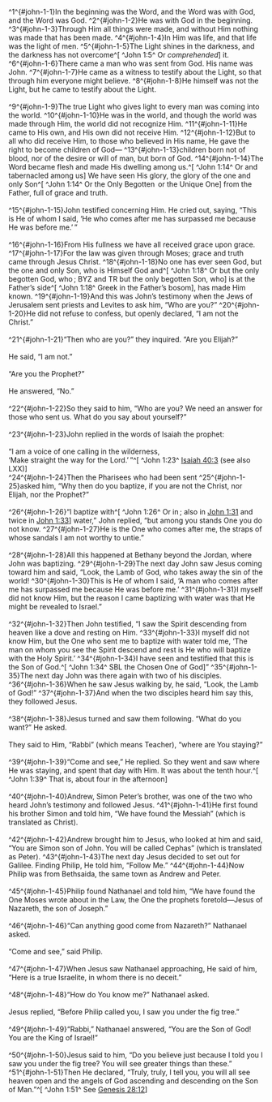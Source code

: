 ^1^{#john-1-1}In the beginning was the Word, and the Word was with God, and the Word was God.
^2^{#john-1-2}He was with God in the beginning.
^3^{#john-1-3}Through Him all things were made, and without Him nothing was made that has been made.
^4^{#john-1-4}In Him was life, and that life was the light of men.
^5^{#john-1-5}The Light shines in the darkness, and the darkness has not overcome^[ ^John&nbsp;1:5^ Or *comprehended*] it.
^6^{#john-1-6}There came a man who was sent from God. His name was John.
^7^{#john-1-7}He came as a witness to testify about the Light, so that through him everyone might believe.
^8^{#john-1-8}He himself was not the Light, but he came to testify about the Light.<br/><br/>
^9^{#john-1-9}The true Light who gives light to every man was coming into the world.
^10^{#john-1-10}He was in the world, and though the world was made through Him, the world did not recognize Him.
^11^{#john-1-11}He came to His own, and His own did not receive Him.
^12^{#john-1-12}But to all who did receive Him, to those who believed in His name, He gave the right to become children of God—
^13^{#john-1-13}children born not of blood, nor of the desire or will of man, but born of God.
^14^{#john-1-14}The Word became flesh and made His dwelling among us.^[ ^John&nbsp;1:14^ Or and tabernacled among us] We have seen His glory, the glory of the one and only Son^[ ^John&nbsp;1:14^ Or the Only Begotten  or the Unique One] from the Father, full of grace and truth.<br/><br/>
^15^{#john-1-15}John testified concerning Him. He cried out, saying, “This is He of whom I said, ‘He who comes after me has surpassed me because He was before me.’ ”<br/><br/>
^16^{#john-1-16}From His fullness we have all received grace upon grace.
^17^{#john-1-17}For the law was given through Moses; grace and truth came through Jesus Christ.
^18^{#john-1-18}No one has ever seen God, but the one and only Son, who is Himself God and^[ ^John&nbsp;1:18^ Or but the only begotten God, who ; BYZ and TR but the only begotten Son, who] is at the Father’s side^[ ^John&nbsp;1:18^ Greek in the Father’s bosom], has made Him known.
^19^{#john-1-19}And this was John’s testimony when the Jews of Jerusalem sent priests and Levites to ask him, “Who are you?”
^20^{#john-1-20}He did not refuse to confess, but openly declared, “I am not the Christ.”<br/><br/>
^21^{#john-1-21}“Then who are you?” they inquired. “Are you Elijah?”<br/><br/>He said, “I am not.”<br/><br/>“Are you the Prophet?”<br/><br/>He answered, “No.”<br/><br/>
^22^{#john-1-22}So they said to him, “Who are you? We need an answer for those who sent us. What do you say about yourself?”<br/><br/>
^23^{#john-1-23}John replied in the words of Isaiah the prophet:<br/><br/>“I am a voice of one calling in the wilderness,<br/>‘Make straight the way for the Lord.’ ”^[ ^John&nbsp;1:23^ [Isaiah 40:3](/bibles/lightscape/isaiah/40#isaiah-40-3) (see also LXX)]<br/>
^24^{#john-1-24}Then the Pharisees who had been sent
^25^{#john-1-25}asked him, “Why then do you baptize, if you are not the Christ, nor Elijah, nor the Prophet?”<br/><br/>
^26^{#john-1-26}“I baptize with^[ ^John&nbsp;1:26^ Or in ; also in [John 1:31](#john-1-31) and twice in [John 1:33](#john-1-33)] water,” John replied, “but among you stands One you do not know.
^27^{#john-1-27}He is the One who comes after me, the straps of whose sandals I am not worthy to untie.”<br/><br/>
^28^{#john-1-28}All this happened at Bethany beyond the Jordan, where John was baptizing.
^29^{#john-1-29}The next day John saw Jesus coming toward him and said, “Look, the Lamb of God, who takes away the sin of the world!
^30^{#john-1-30}This is He of whom I said, ‘A man who comes after me has surpassed me because He was before me.’
^31^{#john-1-31}I myself did not know Him, but the reason I came baptizing with water was that He might be revealed to Israel.”<br/><br/>
^32^{#john-1-32}Then John testified, “I saw the Spirit descending from heaven like a dove and resting on Him.
^33^{#john-1-33}I myself did not know Him, but the One who sent me to baptize with water told me, ‘The man on whom you see the Spirit descend and rest is He who will baptize with the Holy Spirit.’
^34^{#john-1-34}I have seen and testified that this is the Son of God.^[ ^John&nbsp;1:34^ SBL the Chosen One of God]”
^35^{#john-1-35}The next day John was there again with two of his disciples.
^36^{#john-1-36}When he saw Jesus walking by, he said, “Look, the Lamb of God!”
^37^{#john-1-37}And when the two disciples heard him say this, they followed Jesus.<br/><br/>
^38^{#john-1-38}Jesus turned and saw them following. “What do you want?” He asked.<br/><br/>They said to Him, “Rabbi” (which means Teacher), “where are You staying?”<br/><br/>
^39^{#john-1-39}“Come and see,” He replied. So they went and saw where He was staying, and spent that day with Him. It was about the tenth hour.^[ ^John&nbsp;1:39^ That is, about four in the afternoon]<br/><br/>
^40^{#john-1-40}Andrew, Simon Peter’s brother, was one of the two who heard John’s testimony and followed Jesus.
^41^{#john-1-41}He first found his brother Simon and told him, “We have found the Messiah” (which is translated as Christ).<br/><br/>
^42^{#john-1-42}Andrew brought him to Jesus, who looked at him and said, “You are Simon son of John. You will be called Cephas” (which is translated as Peter).
^43^{#john-1-43}The next day Jesus decided to set out for Galilee. Finding Philip, He told him, “Follow Me.”
^44^{#john-1-44}Now Philip was from Bethsaida, the same town as Andrew and Peter.<br/><br/>
^45^{#john-1-45}Philip found Nathanael and told him, “We have found the One Moses wrote about in the Law, the One the prophets foretold—Jesus of Nazareth, the son of Joseph.”<br/><br/>
^46^{#john-1-46}“Can anything good come from Nazareth?” Nathanael asked.<br/><br/>“Come and see,” said Philip.<br/><br/>
^47^{#john-1-47}When Jesus saw Nathanael approaching, He said of him, “Here is a true Israelite, in whom there is no deceit.”<br/><br/>
^48^{#john-1-48}“How do You know me?” Nathanael asked.<br/><br/>Jesus replied, “Before Philip called you, I saw you under the fig tree.”<br/><br/>
^49^{#john-1-49}“Rabbi,” Nathanael answered, “You are the Son of God! You are the King of Israel!”<br/><br/>
^50^{#john-1-50}Jesus said to him, “Do you believe just because I told you I saw you under the fig tree? You will see greater things than these.”
^51^{#john-1-51}Then He declared, “Truly, truly, I tell you, you will all see heaven open and the angels of God ascending and descending on the Son of Man.”^[ ^John&nbsp;1:51^ See [Genesis 28:12](/bibles/lightscape/genesis/28#genesis-28-12)]